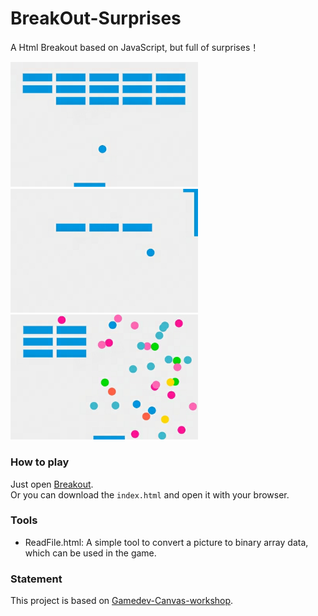# BreakOut-Surprises
A Html Breakout based on JavaScript, but full of surprises！

<img src="screenshots/screenshot1.jpg" width="300"/><br>
<img src="screenshots/screenshot2.jpg" width="300"/><br>
<img src="screenshots/screenshot3.jpg" width="300"/>


### How to play
Just open [Breakout](https://surean233.github.io/BreakOut-Surprises/index.html).<br>
Or you can download the `index.html` and open it with your browser.

### Tools
- ReadFile.html: A simple tool to convert a picture to binary array data, which can be used in the game.

### Statement
This project is based on [Gamedev-Canvas-workshop](https://github.com/end3r/Gamedev-Canvas-workshop).
